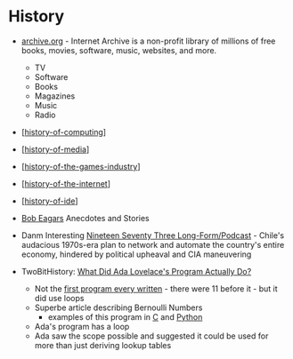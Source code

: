 History
=======

* [archive.org](https://archive.org/) - Internet Archive is a non-profit library of millions of free books, movies, software, music, websites, and more.
    * TV
    * Software
    * Books
    * Magazines
    * Music
    * Radio

* [[history-of-computing]]
* [[history-of-media]]
* [[history-of-the-games-industry]]
* [[history-of-the-internet]]
* [[history-of-ide]]

* [Bob Eagars](http://www.bobeager.uk/anecdotes.html) Anecdotes and Stories

* Danm Interesting [Nineteen Seventy Three Long-Form/Podcast](https://www.damninteresting.com/nineteen-seventy-three/) - Chile's audacious 1970s-era plan to network and automate the country's entire economy, hindered by political upheaval and CIA maneuvering

* TwoBitHistory: [What Did Ada Lovelace's Program Actually Do? ](https://twobithistory.org/2018/08/18/ada-lovelace-note-g.html)
    * Not the [first program every written](https://upload.wikimedia.org/wikipedia/commons/c/cf/Diagram_for_the_computation_of_Bernoulli_numbers.jpg) - there were 11 before it - but it did use loops
    * Superbe article describing Bernoulli Numbers
        * examples of this program in [C](https://gist.github.com/sinclairtarget/ad18ac65d277e453da5f479d6ccfc20e) and [Python](https://enigmaticcode.wordpress.com/tag/bernoulli-numbers/)
    * Ada's program has a loop
    * Ada saw the scope possible and suggested it could be used for more than just deriving lookup tables

[//begin]: # "Autogenerated link references for markdown compatibility"
[history-of-computing]: history-of-computing.md "History of Computing"
[history-of-media]: history-of-media.md "History of Media"
[history-of-the-games-industry]: history-of-the-games-industry.md "history-of-the-games-industry"
[history-of-the-internet]: history-of-the-internet.md "History of the Internet"
[history-of-ide]: history-of-ide.md "History of IDE"
[//end]: # "Autogenerated link references"
